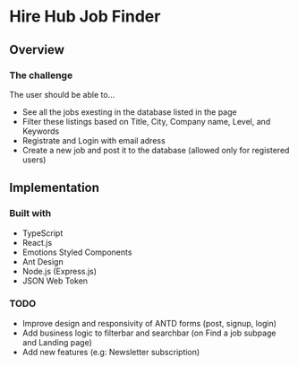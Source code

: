 # Hire Hub Job Finder

## Overview

### The challenge

The user should be able to…
  - See all the jobs exesting in the database listed in the page
  - Filter these listings based on Title, City, Company name, Level, and Keywords 
  - Registrate and Login with email adress
  - Create a new job and post it to the database (allowed only for registered users)

## Implementation

### Built with

- TypeScript
- React.js
- Emotions Styled Components
- Ant Design
- Node.js (Express.js)
- JSON Web Token

### TODO

- Improve design and responsivity of ANTD forms (post, signup, login)
- Add business logic to filterbar and searchbar (on Find a job subpage and Landing page)
- Add new features (e.g: Newsletter subscription)
